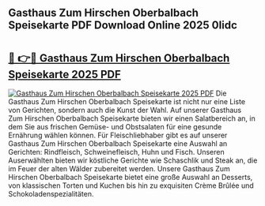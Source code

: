 ## Gasthaus Zum Hirschen Oberbalbach Speisekarte PDF Download Online 2025 0Iidc

# <h2><a href="http://gcckf9i.nevu.top/?p=Gasthaus+Zum+Hirschen+Oberbalbach+Speisekarte">🔗 👉🔴 Gasthaus Zum Hirschen Oberbalbach Speisekarte 2025 PDF</a></h2>

[![Gasthaus Zum Hirschen Oberbalbach Speisekarte 2025 PDF](https://i.imgur.com/dBaPXMq.png)](http://gcckf9i.nevu.top/?p=Gasthaus+Zum+Hirschen+Oberbalbach+Speisekarte)
Die Gasthaus Zum Hirschen Oberbalbach Speisekarte ist nicht nur eine Liste von Gerichten, sondern auch die Kunst der Wahl. Auf unserer Gasthaus Zum Hirschen Oberbalbach Speisekarte bieten wir einen Salatbereich an, in dem Sie aus frischen Gemüse- und Obstsalaten für eine gesunde Ernährung wählen können. Für Fleischliebhaber gibt es auf unserer Gasthaus Zum Hirschen Oberbalbach Speisekarte eine Auswahl an Gerichten: Rindfleisch, Schweinefleisch, Huhn und Fisch. Unseren Auserwählten bieten wir köstliche Gerichte wie Schaschlik und Steak an, die im Feuer der alten Wälder zubereitet werden. Unsere Gasthaus Zum Hirschen Oberbalbach Speisekarte bietet eine große Auswahl an Desserts, von klassischen Torten und Kuchen bis hin zu exquisiten Crème Brûlée und Schokoladenspezialitäten.
